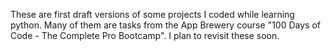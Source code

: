 These are first draft versions of some projects I coded while learning python. Many of them are tasks from the App Brewery course "100 Days of Code - The Complete Pro Bootcamp". I plan to revisit these soon.
